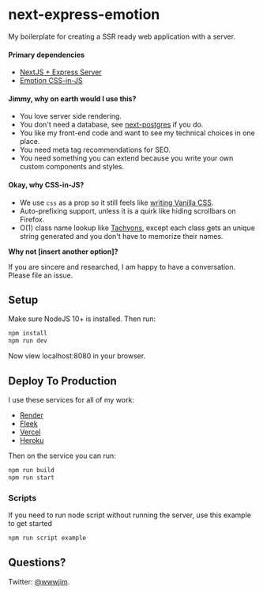 # next-express-emotion

My boilerplate for creating a SSR ready web application with a server.

#### Primary dependencies

- [NextJS + Express Server](https://github.com/zeit/next.js/)
- [Emotion CSS-in-JS](https://github.com/emotion-js/emotion)

#### Jimmy, why on earth would I use this?

- You love server side rendering.
- You don't need a database, see [next-postgres](https://github.com/jimmylee/next-postgres) if you do.
- You like my front-end code and want to see my technical choices in one place.
- You need meta tag recommendations for SEO.
- You need something you can extend because you write your own custom components and styles.

#### Okay, why CSS-in-JS?

- We use `css` as a prop so it still feels like [writing Vanilla CSS](https://github.com/jimmylee/next-express-emotion/blob/master/pages/index.js).
- Auto-prefixing support, unless it is a quirk like hiding scrollbars on Firefox.
- O(1) class name lookup like [Tachyons](https://tachyons.io/), except each class gets an unique string generated and you don't have to memorize their names.

**Why not [insert another option]?**

If you are sincere and researched, I am happy to have a conversation. Please file an issue.

## Setup

Make sure NodeJS 10+ is installed. Then run:

```sh
npm install
npm run dev
```

Now view localhost:8080 in your browser.

## Deploy To Production

I use these services for all of my work:

- [Render](https://render.com/i/internet-gift-from-jim)
- [Fleek](https://fleek.co)
- [Vercel](https://vercel.com/)
- [Heroku](https://heroku.com)

Then on the service you can run:

```sh
npm run build
npm run start
```

### Scripts

If you need to run node script without running the server, use this example to get started

```sh
npm run script example
```

## Questions?

Twitter: [@wwwjim](https://twitter.com/wwwjim).
